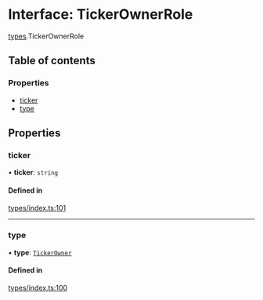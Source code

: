 # Interface: TickerOwnerRole

[types](../wiki/types).TickerOwnerRole

## Table of contents

### Properties

- [ticker](../wiki/types.TickerOwnerRole#ticker)
- [type](../wiki/types.TickerOwnerRole#type)

## Properties

### ticker

• **ticker**: `string`

#### Defined in

[types/index.ts:101](https://github.com/PolymathNetwork/polymesh-sdk/blob/c37bc05d/src/types/index.ts#L101)

___

### type

• **type**: [`TickerOwner`](../wiki/types.RoleType#tickerowner)

#### Defined in

[types/index.ts:100](https://github.com/PolymathNetwork/polymesh-sdk/blob/c37bc05d/src/types/index.ts#L100)
